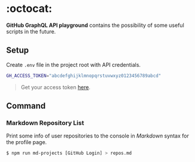 # :octocat:

**GitHub GraphQL API playground** contains the possibility of some useful scripts in the future.

## Setup

Create `.env` file in the project root with API credentials.

```sh
GH_ACCESS_TOKEN="abcdefghijklmnopqrstuvwxyz0123456789abcd"
```

> Get your access token [here](https://github.com/settings/tokens).

## Command

### Markdown Repository List

Print some info of user repositories to the console in _Markdown_ syntax for the profile page.

```sh
$ npm run md-projects [GitHub Login] > repos.md
```
